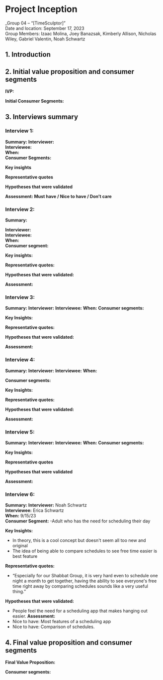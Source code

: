 # Project Inception

_Group 04 – “[TimeSculptor]”\
Date and location: September 17, 2023\
Group Members: Izaac Molina, Joey Banazsak, Kimberly Allison, Nicholas Wiley, Gabriel Valentin, Noah Schwartz

## 1. Introduction

## 2. Initial value proposition and consumer segments

**IVP:**


**Initial Consumer Segments:**



## 3. Interviews summary

### Interview 1:

**Summary:** 
**Interviewer:** \
**Interviewee:** \
**When:** \
**Consumer Segments:** 

**Key insights**
  

 **Representative quotes**
  
 **Hypotheses that were validated**
  
 **Assessment: Must have / Nice to have / Don’t care**
  
### Interview 2:

**Summary:** 

**Interviewer:** \
**Interviewee:** \
**When:**  \
**Consumer segment:**


**Key insights:**
 
**Representative quotes:**
  

**Hypotheses that were validated:**
  
**Assessment:** 

### Interview 3:

**Summary:** 
**Interviewer:** 
**Interviewee:** 
**When:**
**Consumer segments:**

**Key Insights:**
   

**Representative quotes:**
  

**Hypotheses that were validated:**
   

**Assessment:**

### Interview 4: 
**Summary:** 
**Interviewer:** 
**Interviewee:** 
**When:**  

**Consumer segments:**


**Key Insights:**

**Representative quotes:**

**Hypotheses that were validated:**


**Assessment:**


### Interview 5: 
**Summary:** 
**Interviewer:** 
**Interviewee:** 
**When:** 
**Consumer segments:**

        
**Key Insights:**

**Representative quotes**


**Hypotheses that were validated**


**Assessment:**


### Interview 6:

**Summary:** 
**Interviewer:** Noah Schwartz\
**Interviewee:** Erica Schwartz\
**When:** 9/15/23\
**Consumer Segment:**
-Adult who has the need for scheduling their day

**Key Insights:**
   - In theory, this is a cool concept but doesn't seem all too new and original
   - The idea of being able to compare schedules to see free time easier is best feature

**Representative quotes:**
   - “Especially for our Shabbat Group, it is very hard even to schedule one night a month to get together, having the ability to see everyone's free time right away by comparing schedules sounds like a very useful thing.”

**Hypotheses that were validated:**
   - People feel the need for a scheduling app that makes hanging out easier.
**Assessment:**
   - Nice to have: Most features of a scheduling app
   - Nice to have: Comparison of schedules.

## 4. Final value proposition and consumer segments

**Final Value Proposition:**


**Consumer segments:**

